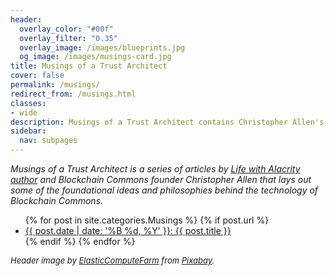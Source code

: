 ```yaml
---
header:
  overlay_color: "#00f"
  overlay_filter: "0.35"
  overlay_image: /images/blueprints.jpg
  og_image: /images/musings-card.jpg
title: Musings of a Trust Architect
cover: false
permalink: /musings/
redirect_from: /musings.html
classes:
- wide
description: Musings of a Trust Architect contains Christopher Allen's foundational ideas and philosophies behind the technology of Blockchain Commons.
sidebar:
  nav: subpages
---
```


_Musings of a Trust Architect is a series of articles by [Life with Alacrity author](http://www.lifewithalacrity.com/) and Blockchain Commons founder Christopher Allen that lays out some of the foundational ideas and philosophies behind the technology of Blockchain Commons._

<ul>
  {% for post in site.categories.Musings %}
    {% if post.url %}
        <li><a href="{{ post.url }}">{{ post.date | date: '%B %d, %Y' }}: {{ post.title }}</a></li>
    {% endif %}
  {% endfor %}
</ul>

<font size="-1">_Header image by <a href="https://pixabay.com/users/elasticcomputefarm-1865639/?utm_source=link-attribution&amp;utm_medium=referral&amp;utm_campaign=image&amp;utm_content=1474454">ElasticComputeFarm</a> from <a href="https://pixabay.com//?utm_source=link-attribution&amp;utm_medium=referral&amp;utm_campaign=image&amp;utm_content=1474454">Pixabay</a>._</font>
